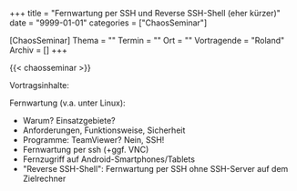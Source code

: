 +++
title = "Fernwartung per SSH und Reverse SSH-Shell (eher kürzer)"
date = "9999-01-01"
categories = ["ChaosSeminar"]

[ChaosSeminar]
Thema = ""
Termin = ""
Ort = ""
Vortragende = "Roland"
Archiv = []
+++

{{< chaosseminar >}}

Vortragsinhalte:

Fernwartung (v.a. unter Linux):

- Warum? Einsatzgebiete?
- Anforderungen, Funktionsweise, Sicherheit
- Programme: TeamViewer? Nein, SSH!
- Fernwartung per ssh (+ggf. VNC)
- Fernzugriff auf Android-Smartphones/Tablets
- "Reverse SSH-Shell": Fernwartung per SSH ohne SSH-Server auf dem Zielrechner
